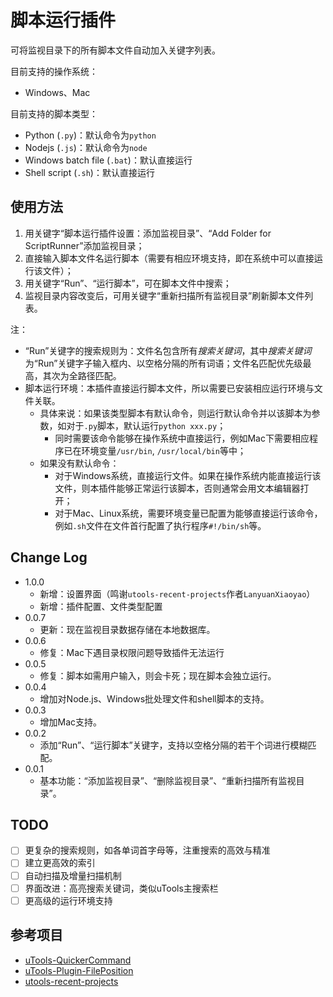脚本运行插件
==

可将监视目录下的所有脚本文件自动加入关键字列表。

目前支持的操作系统：

- Windows、Mac

目前支持的脚本类型：

- Python (`.py`)：默认命令为`python`
- Nodejs (`.js`)：默认命令为`node`
- Windows batch file (`.bat`)：默认直接运行
- Shell script (`.sh`)：默认直接运行

使用方法
--

1. 用关键字“脚本运行插件设置：添加监视目录”、“Add Folder for ScriptRunner”添加监视目录；
2. 直接输入脚本文件名运行脚本（需要有相应环境支持，即在系统中可以直接运行该文件）；
3. 用关键字“Run”、“运行脚本”，可在脚本文件中搜索；
4. 监视目录内容改变后，可用关键字“重新扫描所有监视目录”刷新脚本文件列表。

注：

- “Run”关键字的搜索规则为：文件名包含所有*搜索关键词*，其中*搜索关键词*为“Run”关键字子输入框内、以空格分隔的所有词语；文件名匹配优先级最高，其次为全路径匹配。
- 脚本运行环境：本插件直接运行脚本文件，所以需要已安装相应运行环境与文件关联。
  - 具体来说：如果该类型脚本有默认命令，则运行默认命令并以该脚本为参数，如对于`.py`脚本，默认运行`python xxx.py`；
    - 同时需要该命令能够在操作系统中直接运行，例如Mac下需要相应程序已在环境变量`/usr/bin`, `/usr/local/bin`等中；
  - 如果没有默认命令：
    - 对于Windows系统，直接运行文件。如果在操作系统内能直接运行该文件，则本插件能够正常运行该脚本，否则通常会用文本编辑器打开；
    - 对于Mac、Linux系统，需要环境变量已配置为能够直接运行该命令，例如`.sh`文件在文件首行配置了执行程序`#!/bin/sh`等。

Change Log
--

- 1.0.0
  - 新增：设置界面（鸣谢`utools-recent-projects`作者`LanyuanXiaoyao`）
  - 新增：插件配置、文件类型配置
- 0.0.7
  - 更新：现在监视目录数据存储在本地数据库。
- 0.0.6
  - 修复：Mac下遇目录权限问题导致插件无法运行
- 0.0.5
  - 修复：脚本如需用户输入，则会卡死；现在脚本会独立运行。
- 0.0.4
  - 增加对Node.js、Windows批处理文件和shell脚本的支持。
- 0.0.3
  - 增加Mac支持。
- 0.0.2
  - 添加“Run”、“运行脚本”关键字，支持以空格分隔的若干个词进行模糊匹配。
- 0.0.1
  - 基本功能：“添加监视目录”、“删除监视目录”、“重新扫描所有监视目录”。

TODO
--

- [ ] 更复杂的搜索规则，如各单词首字母等，注重搜索的高效与精准
- [ ] 建立更高效的索引
- [ ] 自动扫描及增量扫描机制
- [ ] 界面改进：高亮搜索关键词，类似uTools主搜索栏
- [ ] 更高级的运行环境支持

参考项目
--

- [uTools-QuickerCommand](https://github.com/fofolee/uTools-QuickerCommand)
- [uTools-Plugin-FilePosition](https://github.com/feinir/uTools-Plugin-FilePosition)
- [utools-recent-projects](https://github.com/LanyuanXiaoyao-Studio/utools-recent-projects)
